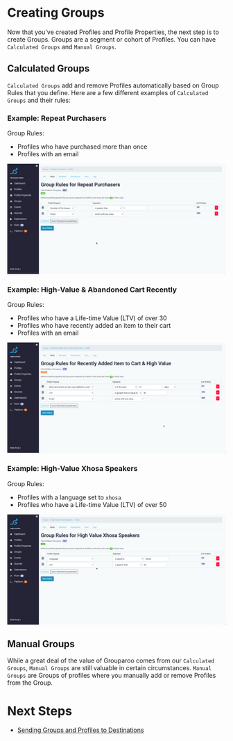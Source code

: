 # Creating Groups

Now that you've created Profiles and Profile Properties, the next step is to create Groups. Groups are a segment or cohort of Profiles. You can have `Calculated Groups` and `Manual Groups`.

## Calculated Groups

`Calculated Groups` add and remove Profiles automatically based on Group Rules that you define. Here are a few different examples of `Calculated Groups` and their rules:

### Example: Repeat Purchasers

Group Rules:

- Profiles who have purchased more than once
- Profiles with an email

![Repeat Purchasers](https://raw.githubusercontent.com/grouparoo/grouparoo/master/documents/images/guides/group-example-01.png)

### Example: High-Value & Abandoned Cart Recently

Group Rules:

- Profiles who have a Life-time Value (LTV) of over 30
- Profiles who have recently added an item to their cart
- Profiles with an email

![High Value](https://raw.githubusercontent.com/grouparoo/grouparoo/master/documents/images/guides/group-example-02.png)

### Example: High-Value Xhosa Speakers

Group Rules:

- Profiles with a language set to `xhosa`
- Profiles who have a Life-time Value (LTV) of over 50

![High Value](https://raw.githubusercontent.com/grouparoo/grouparoo/master/documents/images/guides/group-example-03.png)

## Manual Groups

While a great deal of the value of Grouparoo comes from our `Calculated Groups`, `Manual Groups` are still valuable in certain circumstances. `Manual Groups` are Groups of profiles where you manually add or remove Profiles from the Group.

# Next Steps

- [Sending Groups and Profiles to Destinations](https://github.com/grouparoo/grouparoo/blob/master/documents/guides/sending-to-destinations.md)
